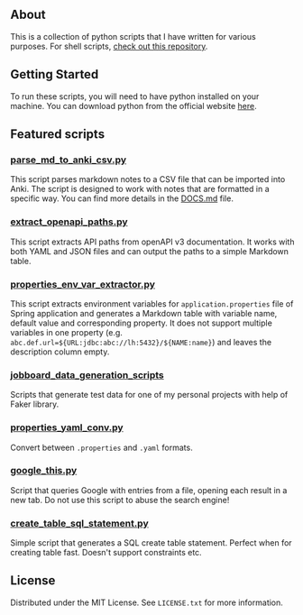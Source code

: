 <!-- ABOUT  -->
## About 

This is a collection of python scripts that I have written for various purposes. For shell scripts, [check out this repository](https://github.com/kapiaszczyk/scripts).

<!-- GETTING STARTED -->
## Getting Started

To run these scripts, you will need to have python installed on your machine. You can download python from the official website [here](https://www.python.org/downloads/).

<!-- Details-->
## Featured scripts

### [parse_md_to_anki_csv.py](https://github.com/kapiaszczyk/python-scripts/blob/main/anki/parse_md_to_anki_csv.py)

This script parses markdown notes to a CSV file that can be imported into Anki. The script is designed to work with notes that are formatted in a specific way.
You can find more details in the [DOCS.md](https://github.com/kapiaszczyk/python-scripts/blob/main/anki/DOCS.md) file.

### [extract_openapi_paths.py](https://github.com/kapiaszczyk/python-scripts/blob/main/documentation_tools/extract_openapi_paths.py)

This script extracts API paths from openAPI v3 documentation. It works with both YAML and JSON files and can output the paths to a simple Markdown table.

### [properties_env_var_extractor.py](https://github.com/kapiaszczyk/python-scripts/blob/main/documentation_tools/properties_env_var_extractor.py)

This script extracts environment variables for `application.properties` file of Spring application and generates a Markdown table with variable name, default value and corresponding property. It does not support multiple variables in one property (e.g. `abc.def.url=${URL:jdbc:abc://lh:5432}/${NAME:name}`) and leaves the description column empty.

### [jobboard_data_generation_scripts](https://github.com/kapiaszczyk/python-scripts/tree/main/personal_projects_related/jobboard_data_generation_scripts)

Scripts that generate test data for one of my personal projects with help of Faker library.

### [properties_yaml_conv.py](https://github.com/kapiaszczyk/python-scripts/blob/main/properties_yaml_conv.py)

Convert between `.properties` and `.yaml` formats.

### [google_this.py](https://github.com/kapiaszczyk/python-scripts/blob/main/google_this.py)

Script that queries Google with entries from a file, opening each result in a new tab. Do not use this script to abuse the search engine!

### [create_table_sql_statement.py](https://github.com/kapiaszczyk/python-scripts/blob/main/sql/create_table_sql_statement.py)

Simple script that generates a SQL create table statement. Perfect when for creating table fast. Doesn't support constraints etc.

<!-- LICENSE -->
## License
Distributed under the MIT License. See `LICENSE.txt` for more information.
